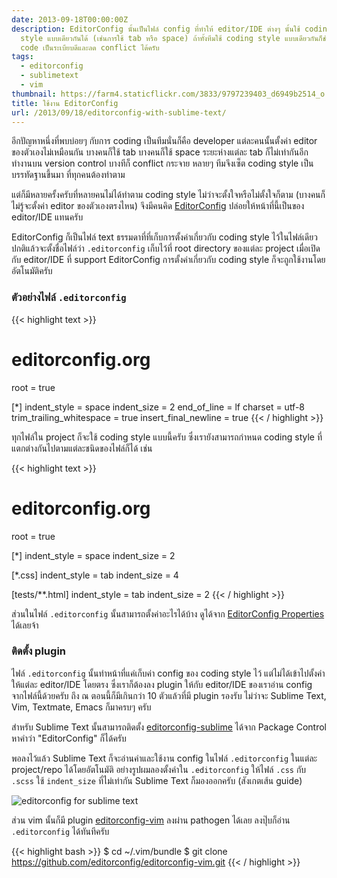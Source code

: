 ```yaml
---
date: 2013-09-18T00:00:00Z
description: EditorConfig นั้นเป็นไฟล์ config ที่ทำให้ editor/IDE ต่างๆ นั้นใช้ coding
  style แบบเดียวกันได้ (เช่นการใช้ tab หรือ space) ถ้าทั้งทีมใช้ coding style แบบเดียวกันก็ช่วยให้
  code เป็นระเบียบดีและลด conflict ได้ครับ
tags:
  - editorconfig
  - sublimetext
  - vim
thumbnail: https://farm4.staticflickr.com/3833/9797239403_d6949b2514_o.png
title: ใช้งาน EditorConfig
url: /2013/09/18/editorconfig-with-sublime-text/
---
```


อีกปัญหาหนึ่งที่พบบ่อยๆ กับการ coding เป็นทีมนั่นก็คือ developer แต่ละคนนั้นตั้งค่า editor ของตัวเองไม่เหมือนกัน บางคนก็ใช้ tab บางคนก็ใช้ space ระยะห่างแต่ละ tab ก็ไม่เท่ากันอีก ทำงานบน version control บางทีก็ conflict กระจาย หลายๆ ทีมจึงเซ็ต coding style เป็นบรรทัดฐานขึ้นมา ที่ทุกคนต้องทำตาม

แต่ก็มีหลายครั้งครับที่หลายคนไม่ได้ทำตาม coding style ไม่ว่าจะตั้งใจหรือไม่ตั้งใจก็ตาม (บางคนก็ไม่รู้จะตั้งค่า editor ของตัวเองตรงไหน) จึงมีคนคิด [EditorConfig](http://editorconfig.org/) ปล่อยให้หน้าที่นี้เป็นของ editor/IDE แทนครับ

EditorConfig ก็เป็นไฟล์​ text ธรรมดาที่ที่เก็บการตั้งค่าเกี่ยวกับ coding style ไว้ในไฟล์เดียว ปกติแล้วจะตั้งชื่อไฟล์ว่า `.editorconfig` เก็บไว้ที่ root directory ของแต่ละ project เมื่อเปิดกับ editor/IDE ที่ support EditorConfig การตั้งค่าเกี่ยวกับ coding style ก็จะถูกใช้งานโดยอัตโนมัติครับ

### ตัวอย่างไฟล์ `.editorconfig`

{{< highlight text >}}
# editorconfig.org
root = true

[*]
indent_style = space
indent_size = 2
end_of_line = lf
charset = utf-8
trim_trailing_whitespace = true
insert_final_newline = true
{{< / highlight >}}

ทุกไฟล์ใน project ก็จะใช้ coding style แบบนี้ครับ ซึ่งเรายังสามารถกำหนด coding style ที่แตกต่างกันไปตามแต่ละชนิดของไฟล์ก็ได้ เช่น

{{< highlight text >}}
# editorconfig.org
root = true

[*]
indent_style = space
indent_size = 2

[*.css]
indent_style = tab
indent_size = 4

[tests/**.html]
indent_style = tab
indent_size = 2
{{< / highlight >}}

ส่วนในไฟล์ `.editorconfig` นั้นสามารถตั้งค่าอะไรได้บ้าง ดูได้จาก [EditorConfig Properties](https://github.com/editorconfig/editorconfig/wiki/EditorConfig-Properties) ได้เลยจ้า

### ติดตั้ง plugin

ไฟล์ `.editorconfig` นั้นทำหน้าที่แค่เก็บค่า config ของ coding style ไว้ แต่ไม่ได้เข้าไปตั้งค่าให้แต่ละ editor/IDE โดยตรง ซึ่งเราก็ต้องลง plugin ให้กับ editor/IDE ของเราอ่าน config จากไฟล์นี้ด้วยครับ ถึง ณ ตอนนี้ก็มีเกินกว่า 10 ตัวแล้วที่มี plugin รองรับ ไม่ว่าจะ Sublime Text, Vim, Textmate, Emacs ก็มาครบๆ ครับ

สำหรับ Sublime Text นั้นสามารถติดตั้ง [editorconfig-sublime](https://github.com/sindresorhus/editorconfig-sublime) ได้จาก Package Control หาคำว่า "EditorConfig" ก็ได้ครับ

พอลงไว้แล้ว Sublime Text ก็จะอ่านค่าและใช้งาน config ในไฟล์ `.editorconfig` ในแต่ละ project/repo ได้โดยอัตโนมัติ อย่างรูปผมลองตั้งค่าใน `.editorconfig` ให้ไฟล์ `.css` กับ `.scss` ใช้ `indent_size` ที่ไม่เท่ากัน Sublime Text ก็มองออกครับ (สังเกตเส้น guide)

![editorconfig for sublime text](https://farm4.staticflickr.com/3833/9797239403_d6949b2514_o.png)

ส่วน vim นั้นก็มี plugin [editorconfig-vim](https://github.com/editorconfig/editorconfig-vim) ลงผ่าน pathogen ได้เลย ลงปุ๊บก็อ่าน `.editorconfig` ได้ทันทีครับ

{{< highlight bash >}}
$ cd ~/.vim/bundle
$ git clone https://github.com/editorconfig/editorconfig-vim.git
{{< / highlight >}}

